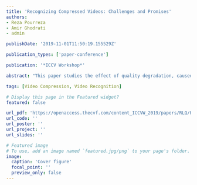 ```yaml
---
title: 'Recognizing Compressed Videos: Challenges and Promises'
authors:
- Reza Pourreza
- Amir Ghodrati
- admin

publishDate: '2019-11-01T11:50:19.155529Z'

publication_types: ['paper-conference']

publication: '*ICCV Workshop*'

abstract: "This paper studies the effect of quality degradation, caused by lossy video compression, on video recognition. We investigate how the state of the art video enhancement restores the video quality needed for an effective video recognition. Furthermore, we study the impact of various enhancement objectives, namely pixel-level, feature-level, and adversarial, on action recognition performance. Our experiments demonstrate that the models trained on pixellevel loss perform well in terms of visual quality but they hurt the accuracy of action recognition due to over smoothing discriminative features. On the other hand, models trained on perceptual and adversarial loss types not only generate better perceptual quality but also further improve the action recognition performance."

tags: [Video Compression, Video Recognition]

# Display this page in the Featured widget?
featured: false

url_pdf: 'https://openaccess.thecvf.com/content_ICCVW_2019/papers/RLQ/Pourreza_Recognizing_Compressed_Videos_Challenges_and_Promises_ICCVW_2019_paper.pdf'
url_code: ''
url_poster: ''
url_project: ''
url_slides: ''

# Featured image
# To use, add an image named `featured.jpg/png` to your page's folder.
image:
  caption: 'Cover figure'
  focal_point: ''
  preview_only: false
---
```



